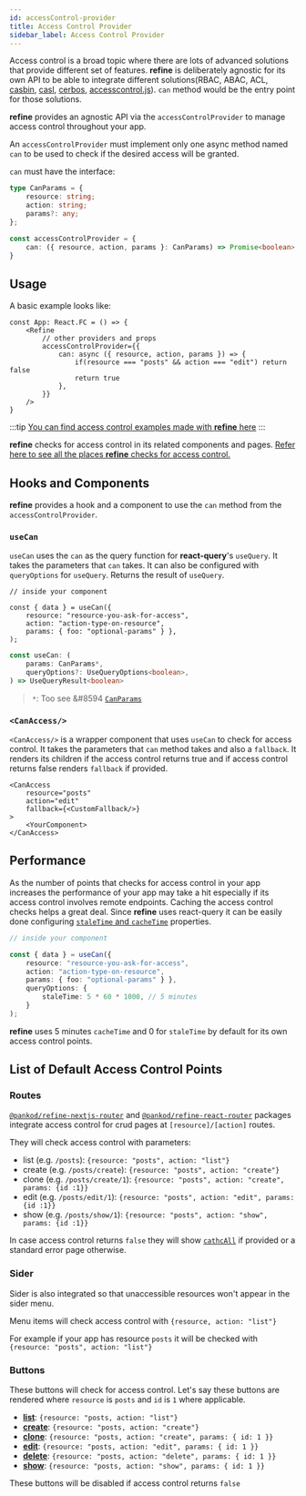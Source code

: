 ```yaml
---
id: accessControl-provider
title: Access Control Provider
sidebar_label: Access Control Provider
---
```


Access control is a broad topic where there are lots of advanced solutions that provide different set of features. **refine** is deliberately agnostic for its own API to be able to integrate different solutions(RBAC, ABAC, ACL, [casbin](https://casbin.org/), [casl](https://casl.js.org/v5/en/), [cerbos](https://cerbos.dev/), [accesscontrol.js](https://onury.io/accesscontrol/)). `can` method would be the entry point for those solutions.

**refine** provides an agnostic API via the `accessControlProvider` to manage access control throughout your app.

An `accessControlProvider` must implement only one async method named `can` to be used to check if the desired access will be granted.

`can` must have the interface:

```ts
type CanParams = {
    resource: string;
    action: string;
    params?: any;
};

const accessControlProvider = {
    can: ({ resource, action, params }: CanParams) => Promise<boolean>;
}
```

## Usage

A basic example looks like:

```tsx
const App: React.FC = () => {
    <Refine
        // other providers and props
        accessControlProvider={{
            can: async ({ resource, action, params }) => {
                if(resource === "posts" && action === "edit") return false
                return true
            },
        }}
    />
}
```

:::tip
[You can find access control examples made with **refine** here](https://github.com/pankod/refine/tree/master/examples/accessControl)
:::

**refine** checks for access control in its related components and pages. [Refer here to see all the places **refine** checks for access control.](#list-of-default-access-control-points)

## Hooks and Components

**refine** provides a hook and a component to use the `can` method from the `accessControlProvider`.

### `useCan`

`useCan` uses the `can` as the query function for **react-query**'s `useQuery`. It takes the parameters that `can` takes. It can also be configured with `queryOptions` for `useQuery`. Returns the result of `useQuery`.

```tsx
// inside your component

const { data } = useCan({
    resource: "resource-you-ask-for-access",
    action: "action-type-on-resource",
    params: { foo: "optional-params" } },
);
```

```ts
const useCan: (
    params: CanParams*,
    queryOptions?: UseQueryOptions<boolean>,
) => UseQueryResult<boolean>
```

> `*`: Too see &#8594 [`CanParams`](/api-references/interfaces.md#canparams)

### `<CanAccess/>`

`<CanAccess/>` is a wrapper component that uses `useCan` to check for access control. It takes the parameters that `can` method takes and also a `fallback`. It renders its children if the access control returns true and if access control returns false renders `fallback` if provided.

```tsx
<CanAccess
    resource="posts"
    action="edit"
    fallback={<CustomFallback/>}
>
    <YourComponent>
</CanAccess>
```

## Performance

As the number of points that checks for access control in your app increases the performance of your app may take a hit especially if its access control involves remote endpoints. Caching the access control checks helps a great deal. Since **refine** uses react-query it can be easily done configuring [`staleTime` and `cacheTime`](https://react-query.tanstack.com/reference/useQuery) properties.

```ts
// inside your component

const { data } = useCan({
    resource: "resource-you-ask-for-access",
    action: "action-type-on-resource",
    params: { foo: "optional-params" } },
    queryOptions: {
        staleTime: 5 * 60 * 1000, // 5 minutes
    }
);
```

**refine** uses 5 minutes `cacheTime` and 0 for `staleTime` by default for its own access control points.

## List of Default Access Control Points
### Routes

[`@pankod/refine-nextjs-router`][NextjsRouter] and [`@pankod/refine-react-router`][ReactRouter] packages integrate access control for crud pages at `[resource]/[action]` routes.

They will check access control with parameters:

- list (e.g. `/posts`): `{resource: "posts", action: "list"}`
- create (e.g. `/posts/create`): `{resource: "posts", action: "create"}`
- clone (e.g. `/posts/create/1`): `{resource: "posts", action: "create", params: {id :1}}`
- edit (e.g. `/posts/edit/1`): `{resource: "posts", action: "edit", params: {id :1}}`
- show (e.g. `/posts/show/1`): `{resource: "posts", action: "show", params: {id :1}}`

In case access control returns `false` they will show [`cathcAll`][CatchAll] if provided or a standard error page otherwise.

### Sider

Sider is also integrated so that unaccessible resources won't appear in the sider menu.

Menu items will check access control with `{resource, action: "list"}`

For example if your app has resource `posts` it will be checked with `{resource: "posts", action: "list"}`

### Buttons

These buttons will check for access control.
Let's say these buttons are rendered where `resource` is `posts` and `id` is `1` where applicable.

- [**list**](/api-references/components/buttons/list): `{resource: "posts, action: "list"}`
- [**create**](/api-references/components/buttons/create): `{resource: "posts, action: "create"}`
- [**clone**](/api-references/components/buttons/clone): `{resource: "posts, action: "create", params: { id: 1 }}`
- [**edit**](/api-references/components/buttons/edit): `{resource: "posts, action: "edit", params: { id: 1 }}`
- [**delete**](/api-references/components/buttons/delete): `{resource: "posts, action: "delete", params: { id: 1 }}`
- [**show**](/api-references/components/buttons/show): `{resource: "posts, action: "show", params: { id: 1 }}`

These buttons will be disabled if access control returns `false`

[NextjsRouter]: https://www.npmjs.com/package/@pankod/refine-nextjs-router
[ReactRouter]: https://www.npmjs.com/package/@pankod/refine-react-router
[CatchAll]: /api-references/components/refine-config.md#catchall
[ListBtn]: /api-references/components/buttons/list.md